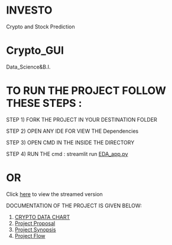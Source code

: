 # INVESTO
 Crypto and Stock Prediction 
# Crypto_GUI
 Data_Science&B.I.

# TO RUN THE PROJECT FOLLOW THESE STEPS :


STEP 1) FORK THE PROJECT IN YOUR DESTINATION FOLDER

STEP 2) OPEN ANY IDE FOR VIEW THE Dependencies 

STEP 3) OPEN CMD IN THE INSIDE THE DIRECTORY

STEP 4) RUN THE cmd : streamlit run [EDA_app.py](EDA_app.py)

# OR
Click [here]() to view the streamed version 


DOCUMENTATION OF THE PROJECT IS GIVEN BELOW:
1) [CRYPTO DATA CHART](Documentation/Crypto_data_chart.xlsx)
2) [Project Proposal](Documentation/PROJECT%20PROPOSAL.docx)
3) [Project Synopsis](Documentation/PROJECT%20SYNOPSIS.docx)
4) [Project Flow](Documentation/Project_Flow.xlsx)
